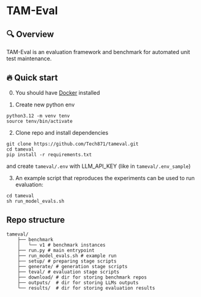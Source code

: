 # TAM-Eval

## 🔍 Overview

TAM-Eval is an evaluation framework and benchmark for automated unit test maintenance.

## 🔥 Quick start

0. You should have [Docker](https://www.docker.com/) installed

1. Create new python env

```
python3.12 -m venv tenv
source tenv/bin/activate
```

2. Clone repo and install dependencies

```
git clone https://github.com/Tech871/tameval.git
cd tameval
pip install -r requirements.txt
```

and create `tameval/.env` with LLM_API_KEY (like in `tameval/.env_sample`)

3. An example script that reproduces the experiments can be used to run evaluation:

```
cd tameval
sh run_model_evals.sh
```

## Repo structure

```
tameval/
    ├── benchmark
    │   └── v1 # benchmark instances
    ├── run.py # main entrypoint
    ├── run_model_evals.sh # example run
    ├── setup/ # preparing stage scripts
    ├── generate/ # generation stage scripts
    ├── teval/ # evaluation stage scripts
    ├── download/ # dir for storing benchmark repos
    ├── outputs/  # dir for storing LLMs outputs
    └── results/  # dir for storing evaluation results
```